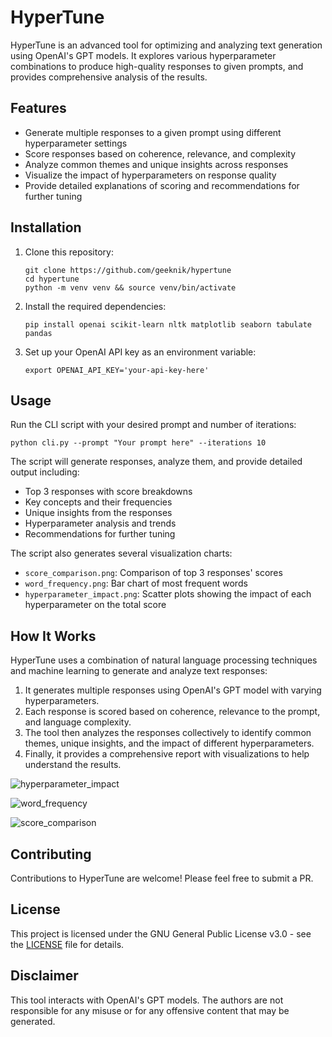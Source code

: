 # HyperTune

HyperTune is an advanced tool for optimizing and analyzing text generation using OpenAI's GPT models. It explores various hyperparameter combinations to produce high-quality responses to given prompts, and provides comprehensive analysis of the results.

## Features

- Generate multiple responses to a given prompt using different hyperparameter settings
- Score responses based on coherence, relevance, and complexity
- Analyze common themes and unique insights across responses
- Visualize the impact of hyperparameters on response quality
- Provide detailed explanations of scoring and recommendations for further tuning

## Installation

1. Clone this repository:
   ```
   git clone https://github.com/geeknik/hypertune
   cd hypertune
   python -m venv venv && source venv/bin/activate
   ```

2. Install the required dependencies:
   ```
   pip install openai scikit-learn nltk matplotlib seaborn tabulate pandas
   ```

3. Set up your OpenAI API key as an environment variable:
   ```
   export OPENAI_API_KEY='your-api-key-here'
   ```

## Usage

Run the CLI script with your desired prompt and number of iterations:

```
python cli.py --prompt "Your prompt here" --iterations 10
```

The script will generate responses, analyze them, and provide detailed output including:

- Top 3 responses with score breakdowns
- Key concepts and their frequencies
- Unique insights from the responses
- Hyperparameter analysis and trends
- Recommendations for further tuning

The script also generates several visualization charts:
- `score_comparison.png`: Comparison of top 3 responses' scores
- `word_frequency.png`: Bar chart of most frequent words
- `hyperparameter_impact.png`: Scatter plots showing the impact of each hyperparameter on the total score

## How It Works

HyperTune uses a combination of natural language processing techniques and machine learning to generate and analyze text responses:

1. It generates multiple responses using OpenAI's GPT model with varying hyperparameters.
2. Each response is scored based on coherence, relevance to the prompt, and language complexity.
3. The tool then analyzes the responses collectively to identify common themes, unique insights, and the impact of different hyperparameters.
4. Finally, it provides a comprehensive report with visualizations to help understand the results.

![hyperparameter_impact](https://github.com/user-attachments/assets/73490098-4333-479f-9b3f-094944b34acd)

![word_frequency](https://github.com/user-attachments/assets/e0cd3271-78d3-406e-98a6-b39e75205dbf)

![score_comparison](https://github.com/user-attachments/assets/e6ad5ace-2632-404f-99c7-c50a88d328f7)


## Contributing

Contributions to HyperTune are welcome! Please feel free to submit a PR.

## License

This project is licensed under the GNU General Public License v3.0 - see the [LICENSE](LICENSE) file for details.

## Disclaimer

This tool interacts with OpenAI's GPT models. The authors are not responsible for any misuse or for any offensive content that may be generated.
